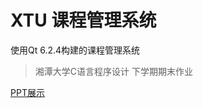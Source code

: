 # XTU 课程管理系统

使用Qt 6.2.4构建的课程管理系统

> 湘潭大学C语言程序设计 下学期期末作业

[PPT展示](https://yangrucheng.eu.org/Course-management-system-XTU/)